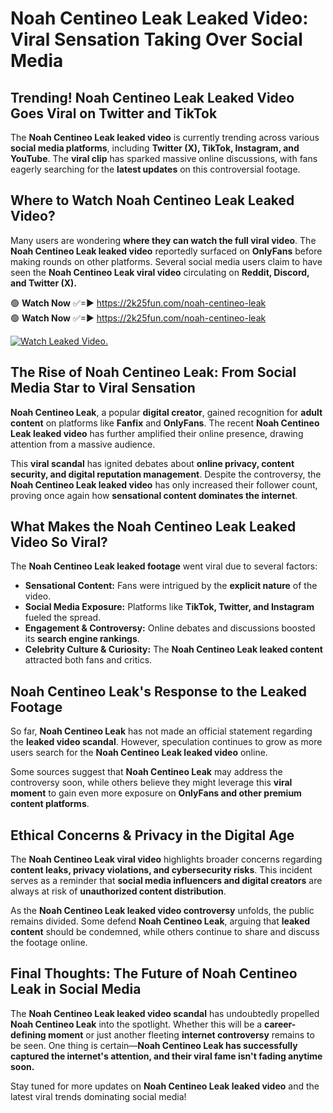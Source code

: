 # Noah Centineo Leak Leaked Video: Viral Sensation Taking Over Social Media

## **Trending! Noah Centineo Leak Leaked Video Goes Viral on Twitter and TikTok**
The **Noah Centineo Leak leaked video** is currently trending across various **social media platforms**, including **Twitter (X), TikTok, Instagram, and YouTube**. The **viral clip** has sparked massive online discussions, with fans eagerly searching for the **latest updates** on this controversial footage.

## **Where to Watch Noah Centineo Leak Leaked Video?**
Many users are wondering **where they can watch the full viral video**. The **Noah Centineo Leak leaked video** reportedly surfaced on **OnlyFans** before making rounds on other platforms. Several social media users claim to have seen the **Noah Centineo Leak viral video** circulating on **Reddit, Discord, and Twitter (X).**

🟢 **Watch Now** ✅=► https://2k25fun.com/noah-centineo-leak  
🟢 **Watch Now** ✅=► https://2k25fun.com/noah-centineo-leak  

[![Watch Leaked Video.](https://miro.medium.com/v2/resize:fit:828/format:webp/1*cilzJN44JGOrTw9NJCrNHA.gif "Watch Leaked Video")](https://2k25fun.com/noah-centineo-leak)

## **The Rise of Noah Centineo Leak: From Social Media Star to Viral Sensation**
**Noah Centineo Leak**, a popular **digital creator**, gained recognition for **adult content** on platforms like **Fanfix** and **OnlyFans**. The recent **Noah Centineo Leak leaked video** has further amplified their online presence, drawing attention from a massive audience.

This **viral scandal** has ignited debates about **online privacy, content security, and digital reputation management**. Despite the controversy, the **Noah Centineo Leak leaked video** has only increased their follower count, proving once again how **sensational content dominates the internet**.

## **What Makes the Noah Centineo Leak Leaked Video So Viral?**
The **Noah Centineo Leak leaked footage** went viral due to several factors:
- **Sensational Content:** Fans were intrigued by the **explicit nature** of the video.
- **Social Media Exposure:** Platforms like **TikTok, Twitter, and Instagram** fueled the spread.
- **Engagement & Controversy:** Online debates and discussions boosted its **search engine rankings**.
- **Celebrity Culture & Curiosity:** The **Noah Centineo Leak leaked content** attracted both fans and critics.

## **Noah Centineo Leak's Response to the Leaked Footage**
So far, **Noah Centineo Leak** has not made an official statement regarding the **leaked video scandal**. However, speculation continues to grow as more users search for the **Noah Centineo Leak leaked video** online.

Some sources suggest that **Noah Centineo Leak** may address the controversy soon, while others believe they might leverage this **viral moment** to gain even more exposure on **OnlyFans and other premium content platforms**.

## **Ethical Concerns & Privacy in the Digital Age**
The **Noah Centineo Leak viral video** highlights broader concerns regarding **content leaks, privacy violations, and cybersecurity risks**. This incident serves as a reminder that **social media influencers and digital creators** are always at risk of **unauthorized content distribution**.

As the **Noah Centineo Leak leaked video controversy** unfolds, the public remains divided. Some defend **Noah Centineo Leak**, arguing that **leaked content** should be condemned, while others continue to share and discuss the footage online.

## **Final Thoughts: The Future of Noah Centineo Leak in Social Media**
The **Noah Centineo Leak leaked video scandal** has undoubtedly propelled **Noah Centineo Leak** into the spotlight. Whether this will be a **career-defining moment** or just another fleeting **internet controversy** remains to be seen. One thing is certain—**Noah Centineo Leak has successfully captured the internet's attention, and their viral fame isn't fading anytime soon.**

Stay tuned for more updates on **Noah Centineo Leak leaked video** and the latest viral trends dominating social media!
